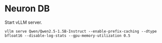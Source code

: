 # Neuron DB

Start vLLM server.

`vllm serve Qwen/Qwen2.5-1.5B-Instruct --enable-prefix-caching --dtype bfloat16 --disable-log-stats --gpu-memory-utilization 0.5`